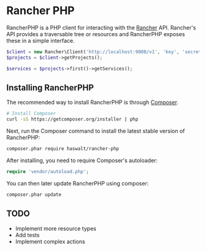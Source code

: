 Rancher PHP
===========

RancherPHP is a PHP client for interacting with the [Rancher](http://rancher.com/rancher/) API. Rancher's API provides a traversable tree
or resources and RancherPHP exposes these in a simple interface.

```php
$client = new Rancher\Client('http://localhost:9000/v1', 'key', 'secret');
$projects = $client->getProjects();

$services = $projects->first()->getServices();
```

## Installing RancherPHP
The recommended way to install RancherPHP is through
[Composer](http://getcomposer.org).

```bash
# Install Composer
curl -sS https://getcomposer.org/installer | php
```

Next, run the Composer command to install the latest stable version of RancherPHP:

```bash
composer.phar require haswalt/rancher-php
```

After installing, you need to require Composer's autoloader:

```php
require 'vendor/autoload.php';
```

You can then later update RancherPHP using composer:

```bash
composer.phar update
```

## TODO

- Implement more resource types
- Add tests
- Implement complex actions

